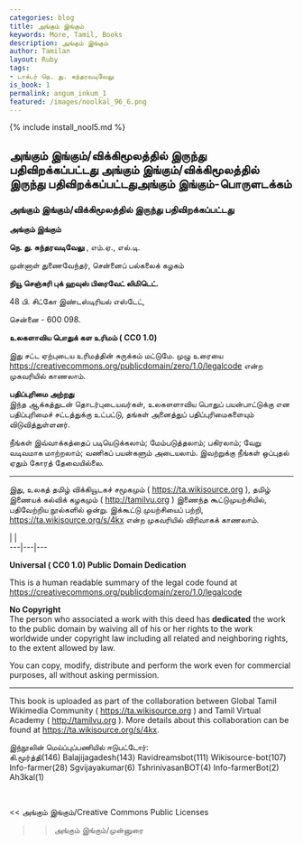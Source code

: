 ```yaml
---
categories: blog
title: அங்கும் இங்கும்
keywords: More, Tamil, Books
description: அங்கும் இங்கும்
author: Tamilan
layout: Ruby
tags:
- டாக்டர் நெ. து. சுந்தரவடிவேலு
is_book: 1
permalink: angum_inkum_1
featured: /images/noolkal_96_6.png
---
```

{% include install_nool5.md %}

## அங்கும் இங்கும்/விக்கிமூலத்தில் இருந்து பதிவிறக்கப்பட்டது அங்கும் இங்கும்/விக்கிமூலத்தில் இருந்து பதிவிறக்கப்பட்டதுஅங்கும் இங்கும்-பொருளடக்கம்

### அங்கும் இங்கும்/விக்கிமூலத்தில் இருந்து பதிவிறக்கப்பட்டது

**﻿அங்கும் இங்கும்**

**நெ. து. சுந்தரவடிவேலு** , எம்.ஏ., எல்.டி.

முன்னாள் துணைவேந்தர், சென்னைப் பல்கலைக் கழகம்

**நியூ செஞ்சுரி புக் ஹவுஸ் பிரைவேட் லிமிடெட்.**

48 பி. சிட்கோ இண்டஸ்டிரியல் எஸ்டேட்,

சென்னை - 600 098.

**﻿உலகளாவிய பொதுக் கள உரிமம் ( CC0 1.0)**

இது சட்ட ஏற்புடைய உரிமத்தின் சுருக்கம் மட்டுமே. முழு உரையை https://creativecommons.org/publicdomain/zero/1.0/legalcode என்ற முகவரியில் காணலாம்.

**பதிப்புரிமை அற்றது**  
இந்த ஆக்கத்துடன் தொடர்புடையவர்கள், உலகளளாவிய பொதுப் பயன்பாட்டுக்கு என பதிப்புரிமைச் சட்டத்துக்கு உட்பட்டு, தங்கள் அனைத்துப் பதிப்புரிமைகளையும் விடுவித்துள்ளனர்.

நீங்கள் இவ்வாக்கத்தைப் படியெடுக்கலாம்; மேம்படுத்தலாம்; பகிரலாம்; வேறு வடிவமாக மாற்றலாம்; வணிகப் பயன்களும் அடையலாம். இவற்றுக்கு நீங்கள் ஒப்புதல் ஏதும் கோரத் தேவையில்லை.

* * *

இது, உலகத் தமிழ் விக்கியூடகச் சமூகமும் ( https://ta.wikisource.org ), தமிழ் இணையக் கல்விக் கழகமும் ( http://tamilvu.org ) இணைந்த கூட்டுமுயற்சியில், பதிவேற்றிய நூல்களில் ஒன்று. இக்கூட்டு முயற்சியைப் பற்றி, https://ta.wikisource.org/s/4kx என்ற முகவரியில் விரிவாகக் காணலாம்.

| |  
\---|---|---

**Universal ( CC0 1.0) Public Domain Dedication**

This is a human readable summary of the legal code found at https://creativecommons.org/publicdomain/zero/1.0/legalcode

**No Copyright**  
The person who associated a work with this deed has **dedicated** the work to the public domain by waiving all of his or her rights to the work worldwide under copyright law including all related and neighboring rights, to the extent allowed by law.

You can copy, modify, distribute and perform the work even for commercial purposes, all without asking permission.

* * *

This book is uploaded as part of the collaboration between Global Tamil Wikimedia Community ( https://ta.wikisource.org ) and Tamil Virtual Academy ( http://tamilvu.org ). More details about this collaboration can be found at https://ta.wikisource.org/s/4kx.

இந்நூலின் மெய்ப்புப்பணியில் ஈடுபட்டோர்:  
கி.மூர்த்தி(146) Balajijagadesh(143) Ravidreamsbot(111) Wikisource-bot(107) Info-farmer(28) Sgvijayakumar(6) TshrinivasanBOT(4) Info-farmerBot(2) Ah3kal(1)

﻿

<< அங்கும் இங்கும்/Creative Commons Public Licenses  
  
>> அங்கும் இங்கும்/முன்னுரை  

